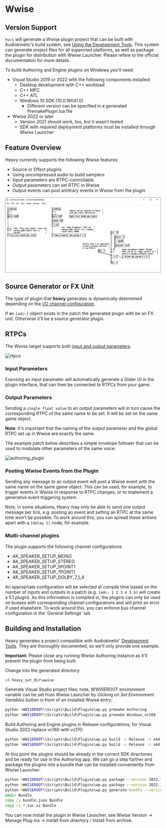 # Wwise

## Version Support

`hvcc` will generate a Wwise plugin project that can be built with Audiokinetic's build system, see [Using the Development Tools](https://www.audiokinetic.com/en/library/edge/?source=SDK&id=effectplugin_tools.html). This system can generate project files for all supported platforms, as well as package the plugin for distribution with Wwise Launcher. Please refere to the official documentation for more details.

To build Authoring and Engine plugins on Windows you'll need:

- Visual Studio 2019 or 2022 with the following components installed:
  - Desktop development with C++ workload
  - C++ MFC
  - C++ ATL
  - Windows 10 SDK (10.0.19041.0)
    - Different version can be specified in a generated
      PremakePlugin.lua file
- Wwise 2022 or later
  - Version 2021 should work, too, but it wasn't tested
  - SDK with required deployment platforms must be installed through
    Wwise Launcher

## Feature Overview

Heavy currently supports the following Wwise features:

- Source or Effect plugins
- Using uncompressed audio to build samplers
- Input parameters are RTPC-controllable
- Output parameters can set RTPC in Wwise
- Output events can post arbitrary events in Wwise from the plugin

![rtpcs](img/docs_wwise_overview.png)

## Source Generator or FX Unit

The type of plugin that **heavy** generates is dynamically determined depending on the [I/O channel configuration](02.getting_started.md#audio-input-output).

If an `[adc~]` object exists in the patch the generated plugin with be an FX unit. Otherwise it'll be a source generator plugin.

## RTPCs

The Wwise target supports both [input and output parameters](02.getting_started.md#exposing-parameters).

![rtpcs](img/docs_wwise_params.png)

### Input Parameters

Exposing an input parameter will automatically generate a Slider UI in the plugin interface, that can then be connected to RTPCs from your game.

### Output Parameters

Sending a `single float value` to an output parameters will in turn cause the corresponding RTPC of the same name to be set. It will be set on the same game object.

**Note**: it's important that the naming of the output parameter and the global RTPC set up in Wwise are exactly the same.

The example patch below describes a simple envelope follower that can be used to modulate other parameters of the same voice:

![authoring_plugin](img/docs_wwise_env.png)

### Posting Wwise Events from the Plugin

Sending any message to an output event will post a Wwise event with the same name on the same game object. This can be used, for example, to trigger events in Wwise in response to RTPC changes, or to implement a generative event triggering system.

Note, in some situations, Heavy may only be able to send one output message per tick, e.g. posting an event and setting an RTPC at the same time won't be possible. To work around this, you can spread these actions apart with a `[delay 1]` node, for example.

### Multi-channel plugins

The plugin supports the following channel configurations:

- AK_SPEAKER_SETUP_MONO
- AK_SPEAKER_SETUP_STEREO
- AK_SPEAKER_SETUP_5POINT1
- AK_SPEAKER_SETUP_7POINT1
- AK_SPEAKER_SETUP_DOLBY_7_1_4

An appropriate configuration will be selected at compile time based on the number of inputs and outputs in a patch (e.g. `[adc~ 1 2 3 4 5 6]` will create a 5.1 plugin). As this information is compiled in, the plugins can only be used on busses with corresponding channel configurations and will print an error if used elsewhere. To work around this, you can enforce bus channel configuration in the 'General Settings' tab.

## Building and Installation

Heavy generates a project compatible with Audiokinetic' [Development Tools](https://www.audiokinetic.com/en/library/edge/?source=SDK&id=effectplugin_tools.html). They are thoroughly documented, so we'll only provide one example.

**Important:** Please close any running Wwise Authoring instance as it'll prevent the plugin from being built.

Change into the generated directory:

```cmd
cd heavy_out_dir\wwise
```

Generate Visual Studio project files; note, WWISEROOT environment variable can be set from Wwise Launcher by clicking on *Set Environment Variables* button in front of an installed Wwise entry:

```cmd
python %WWISEROOT%\Scripts\Build\Plugins\wp.py premake Authoring
python %WWISEROOT%\Scripts\Build\Plugins\wp.py premake Windows_vc160
```

Build Authoring and Engine plugins in Release configurations; for Visual Studio 2022 replace vc160 with vc170:

```cmd
python %WWISEROOT%\Scripts\Build\Plugins\wp.py build -c Release -x x64 -t vc160 Authoring
python %WWISEROOT%\Scripts\Build\Plugins\wp.py build -c Release -x x64 -t vc160 Windows_vc160
```

At this point the plugins should be already in the correct SDK directories and be ready for use in the Authoring app. We can go a step further and package the plugins into a bundle that can be installed conveniently from Wwise Launcher:

```cmd
python %WWISEROOT%\Scripts\Build\Plugins\wp.py package --version 2022.1.0.1 Authoring
python %WWISEROOT%\Scripts\Build\Plugins\wp.py package --version 2022.1.0.1 Windows_vc160
python %WWISEROOT%\Scripts\Build\Plugins\wp.py generate-bundle --version 2022.1.0.1
mkdir Bundle
copy /y bundle.json Bundle
copy /y *.tar.xz Bundle
```

You can now install the plugin in Wwise Launcher, see Wwise Version -> Manage Plug-ins -> Install from directory / Install from archive.
